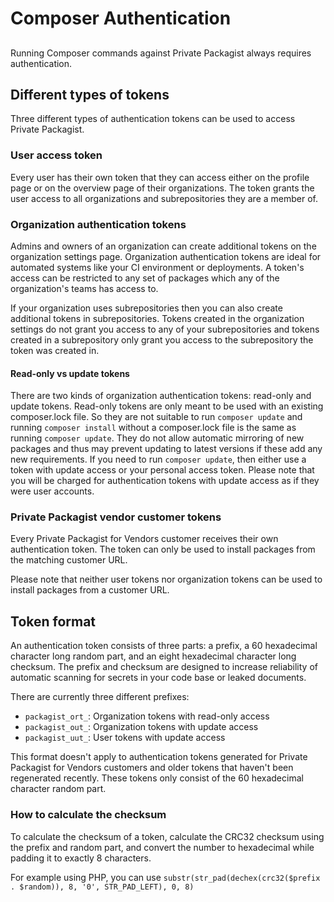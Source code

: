 # Composer Authentication
## 

Running Composer commands against Private Packagist always requires authentication.

## Different types of tokens
Three different types of authentication tokens can be used to access Private Packagist.

### User access token
Every user has their own token that they can access either on the profile page or on the overview page of their organizations.
The token grants the user access to all organizations and subrepositories they are a member of.

### Organization authentication tokens
Admins and owners of an organization can create additional tokens on the organization settings page.
Organization authentication tokens are ideal for automated systems like your CI environment or deployments. A token's access can be restricted to any set of packages which any of the organization's teams has access to.

If your organization uses subrepositories then you can also create additional tokens in subrepositories.
Tokens created in the organization settings do not grant you access to any of your subrepositories and tokens created in
a subrepository only grant you access to the subrepository the token was created in.

#### Read-only vs update tokens
There are two kinds of organization authentication tokens: read-only and update tokens.
Read-only tokens are only meant to be used with an existing composer.lock file. So they are not suitable to run `composer update` and running `composer install` without a composer.lock file is the same as running `composer update`. They do not allow automatic mirroring of new packages and thus may prevent updating to latest versions if these add any new requirements.
If you need to run `composer update`, then either use a token with update access or your personal access token.
Please note that you will be charged for authentication tokens with update access as if they were user accounts.

### Private Packagist vendor customer tokens
Every Private Packagist for Vendors customer receives their own authentication token.
The token can only be used to install packages from the matching customer URL.

Please note that neither user tokens nor organization tokens can be used to install packages from a customer URL.

## Token format
An authentication token consists of three parts: a prefix, a 60 hexadecimal character long random part, and an eight hexadecimal character long checksum. The prefix and checksum are designed to increase reliability of automatic scanning for secrets in your code base or leaked documents.

There are currently three different prefixes:
* `packagist_ort_`: Organization tokens with read-only access
* `packagist_out_`: Organization tokens with update access
* `packagist_uut_`: User tokens with update access

This format doesn't apply to authentication tokens generated for Private Packagist for Vendors customers and older tokens that haven't been regenerated recently.
These tokens only consist of the 60 hexadecimal character random part.

### How to calculate the checksum
To calculate the checksum of a token, calculate the CRC32 checksum using the prefix and random part, and convert the number to hexadecimal while padding it to exactly 8 characters.

For example using PHP, you can use `substr(str_pad(dechex(crc32($prefix . $random)), 8, '0', STR_PAD_LEFT), 0, 8)`
